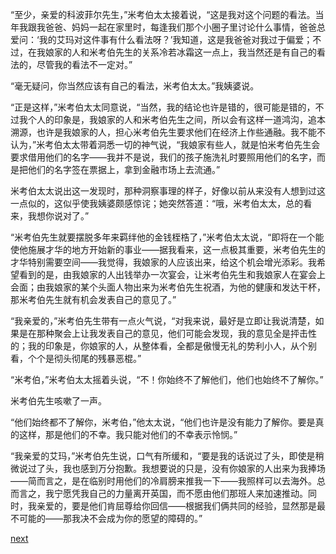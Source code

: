 
“至少，亲爱的科波菲尔先生，”米考伯太太接着说，“这是我对这个问题的看法。当年我跟我爸爸、妈妈一起在家里时，每逢我们那个小圈子里讨论什么事情，爸爸总爱问：‘我的艾玛对这件事有什么看法呀？’我知道，这是我爸爸对我过于偏爱；不过，在我娘家的人和米考伯先生的关系冷若冰霜这一点上，我当然还是有自己的看法的，尽管我的看法不一定对。”

“毫无疑问，你当然应该有自己的看法，米考伯太太。”我姨婆说。

“正是这样，”米考伯太太同意说，“当然，我的结论也许是错的，很可能是错的，不过我个人的印象是，我娘家的人和米考伯先生之间，所以会有这样一道鸿沟，追本溯源，也许是我娘家的人，担心米考伯先生要求他们在经济上作些通融。我不能不认为，”米考伯太太带着洞悉一切的神气说，“我娘家有些人，就是怕米考伯先生会要求借用他们的名字——我并不是说，我们的孩子施洗礼时要照用他们的名字，而是把他们的名字签在票据上，拿到金融市场上去流通。”

米考伯太太说出这一发现时，那种洞察事理的样子，好像以前从来没有人想到过这一点似的，这似乎使我姨婆颇感惊诧；她突然答道：“哦，米考伯太太，总的看来，我想你说对了。”

“米考伯先生就要摆脱多年来羁绊他的金钱桎梏了，”米考伯太太说，“即将在一个能使他施展才华的地方开始新的事业——据我看来，这一点极其重要，米考伯先生的才华特别需要空间——我觉得，我娘家的人应该出来，给这个机会增光添彩。我希望看到的是，由我娘家的人出钱举办一次宴会，让米考伯先生和我娘家人在宴会上会面；由我娘家的某个头面人物出来为米考伯先生祝酒，为他的健康和发达干杯，那米考伯先生就有机会发表自己的意见了。”

“我亲爱的，”米考伯先生带有一点火气说，“对我来说，最好是立即让我说清楚，如果是在那种聚会上让我发表自己的意见，他们可能会发现，我的意见全是抨击性的；我的印象是，你娘家的人，从整体看，全都是傲慢无礼的势利小人，从个别看，个个是彻头彻尾的残暴恶棍。”

“米考伯，”米考伯太太摇着头说，“不！你始终不了解他们，他们也始终不了解你。”

米考伯先生咳嗽了一声。

“他们始终都不了解你，米考伯，”他太太说，“他们也许是没有能力了解你。要是真的这样，那是他们的不幸。我只能对他们的不幸表示怜悯。”

“我亲爱的艾玛，”米考伯先生说，口气有所缓和，“要是我的话说过了头，即使是稍微说过了头，我也感到万分抱歉。我想要说的只是，没有你娘家的人出来为我捧场——简而言之，是在临别时用他们的冷肩膀来推我一下——我照样可以去海外。总而言之，我宁愿凭我自己的力量离开英国，而不愿由他们那班人来加速推动。同时，我亲爱的，要是他们肯屈尊给你回信——根据我们俩共同的经验，显然那是最不可能的——那我决不会成为你的愿望的障碍的。”

[next](page685)